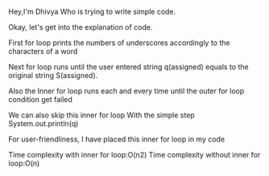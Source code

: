 Hey,I'm Dhivya
Who is trying to write simple code.

Okay, let's get into the explanation of code.

First for loop prints the numbers of underscores accordingly to the characters of a word

Next for loop runs until the user entered string q(assigned) equals to the original string S(assigned).

Also the Inner for loop runs each and every time until the outer for loop condition get failed
 
We can also skip this inner for loop
With the simple step System.out.println(q)

For user-friendliness, I have placed this inner for loop in my code

Time complexity with inner for loop:O(n2)
Time complexity without inner for loop:O(n)
